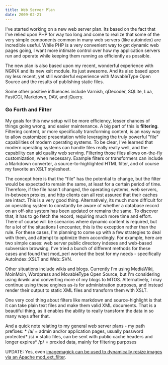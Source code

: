 ```yaml
---
title: Web Server Plan
date: 2009-02-21
---
```

I've started working on a new web server plan. Its based on the fact that I've relied upon PHP for way too long and come to realize that some of the very simple components common in many web servers (like autoindex) are incredible useful. While PHP is a very convenient way to get dynamic web pages going, I want more intimate control over how my application servers run and operate while keeping them running as efficiently as possible.

The new plan is also based upon my recent, wonderful experience with NGINX and its new xslt module. Its just awesome. And its also based upon my less recent, yet still wonderful experience with MovableType Open Source and the results of publishing static files.

Some other positive influences include Varnish, qDecoder, SQLite, Lua, FastCGI, Markdown, DAV, and jQuery.
<h3>Go Forth and Filter</h3>

My goals for this new setup will be more efficiency, lesser chances of things going wrong, and easier maintenance. A big part of this is <strong>filtering</strong>. Filtering content, or more specifically transforming content, is an easy way to allow customized presentation while leveraging the truly powerful "file" capabilities of modern operating systems. To be clear, I've learned that modern operating systems can handle files really really well, and the capability can aid quality web serving. Filtering those files allows on-the-fly customization, when necessary. Example filters or transformers can include a Markdown converter, a source-to-highlighted HTML filter, and of course my favorite an XSLT stylesheet.

The concept here is that the "file" has the potential to change, but the filter would be expected to remain the same, at least for a certain period of time. Therefore, if the file hasn't changed, the operating systems, web servers, in-between proxies, and http clients can all rest assured that their caches are intact. This is a very good thing. Alternatively, its much more difficult for an operating system to constantly be aware of whether a database record on an off-site system has been updated or remains the same. To discover that, it has to go fetch the record, requiring much more time and effort. There of course will be scenarios where dynamic content is required, but for a lot of the situations I encounter, this is the exception rather than the rule. For these cases, I'm planning to come up with a few strategies to deal with them, and attempt to optimize them accordingly. For example, here are two simple cases: web server public directory indexes and web-based subversion browsing. I've tried a bunch of different methods for these cases and found that mod_perl worked the best for my needs - specifically AutoIndex::XSLT and Web::SVN.

Other situations include wikis and blogs. Currently I'm using MediaWiki, MoinMoin, Wordpress and MovableType Open Source, but I'm considering using ikiwiki and converting more of my blogs to MTOS. Alternatively, I may continue using these engines as-is for administration purposes, and instead render their output to static XML files and transform them with XSLT.

One very cool thing about filters like markdown and source-highlight is that it can take plain text files and make them valid XML documents. That is a beautiful thing, as it enables the ability to really transform the data in so many ways after that.

And a quick note relating to my general web server plans - my path prefixes: * /a/ = admin and/or application pages, usually password protected* /s/ = static files, can be sent with public cache headers and longer expires* /p/ = proxied data, mainly for filtering purposes

UPDATE: Yes, even <a href="http://www.docunext.com/wiki/Apache2_mod_ext_filter_and_Imagemagick">imagemagick can be used to dynamically resize images via an Apache mod_ext_filter</a>.

